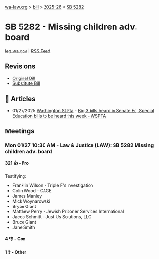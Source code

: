 [wa-law.org](/) > [bill](/bill/) > [2025-26](/bill/2025-26/) > [SB 5282](/bill/2025-26/sb/5282/)

# SB 5282 - Missing children adv. board
[leg.wa.gov](https://app.leg.wa.gov/billsummary?BillNumber=5282&Year=2025&Initiative=false) | [RSS Feed](./rss.xml)

## Revisions
* [Original Bill](1/)
* [Substitute Bill](S/)

## 📰 Articles
* 01/27/2025 [Washington St Pta](/org/washington_st_pta/) - [Big 3 bills heard in Senate Ed, Special Education bills to be heard this week - WSPTA](https://www.wastatepta.org/2025session-week3/#:~:text=SB%205282)

## Meetings
### Mon 01/27 10:30 AM - Law & Justice (LAW): SB 5282 Missing children adv. board
#### 321 👍 - Pro
Testifying:
* Franklin Wilson - Triple F's Investigation
* Colin Wood - CAGE
* James Manley
* Mick Woynarowski
* Bryan Glant
* Matthew Perry - Jewish Prisoner Services International
* Jacob Schmitt - Just Us Solutions, LLC
* Bruce Glant
* Jane Smith

#### 4 👎 - Con

#### 1 ❓ - Other

